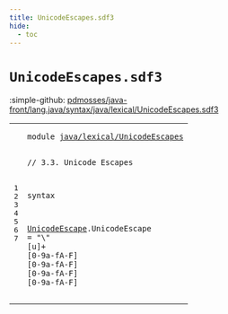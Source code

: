 ```yaml
---
title: UnicodeEscapes.sdf3
hide:
  - toc
---
```


# `UnicodeEscapes.sdf3`

:simple-github: [pdmosses/java-front/lang.java/syntax/java/lexical/UnicodeEscapes.sdf3]

[pdmosses/java-front/lang.java/syntax/java/lexical/UnicodeEscapes.sdf3]: https://github.com/pdmosses/java-front/blob/master/lang.java/syntax/java/lexical/UnicodeEscapes.sdf3 "The source file on GitHub"

<div class="sdf3"><table class="highlighttable"><tbody><tr><td class="linenos"><div class="linenodiv"><pre><span></span>1
2
3
4
5
6
7
</pre></div></td>
<td class="code"><pre><code><span class="keyword">module</span> <a href="../../literals/StringLiterals.sdf3#java/lexical/UnicodeEscapes_107_134" id="java/lexical/UnicodeEscapes_7_34" title="Referenced at ../../literals/StringLiterals.sdf3 line 7">java/lexical/UnicodeEscapes</a>

<span class="layout">// 3.3. Unicode Escapes</span>

<span class="keyword">syntax</span>

  <a href="../../literals/CharacterLiterals.sdf3#UnicodeEscape_453_466" id="UnicodeEscape_71_84" title="Referenced at ../../literals/CharacterLiterals.sdf3 line 29; ../../literals/StringLiterals.sdf3 line 28">UnicodeEscape</a>.<span class="cons_Constructor"><span id="UnicodeEscape_85_98" title="Not referenced locally, nor via imports">UnicodeEscape</span></span> = <span class="cons_Lit">"\\"</span> [<span class="cons_Regular">u</span>]+ [<span class="cons_Regular">0</span>-<span class="cons_Regular">9</span><span class="cons_Regular">a</span>-<span class="cons_Regular">f</span><span class="cons_Regular">A</span>-<span class="cons_Regular">F</span>] [<span class="cons_Regular">0</span>-<span class="cons_Regular">9</span><span class="cons_Regular">a</span>-<span class="cons_Regular">f</span><span class="cons_Regular">A</span>-<span class="cons_Regular">F</span>] [<span class="cons_Regular">0</span>-<span class="cons_Regular">9</span><span class="cons_Regular">a</span>-<span class="cons_Regular">f</span><span class="cons_Regular">A</span>-<span class="cons_Regular">F</span>] [<span class="cons_Regular">0</span>-<span class="cons_Regular">9</span><span class="cons_Regular">a</span>-<span class="cons_Regular">f</span><span class="cons_Regular">A</span>-<span class="cons_Regular">F</span>]
</code></pre></td></tr></tbody></table></div>